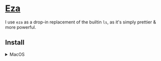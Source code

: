 # [Eza](https://github.com/eza-community/eza)

I use `eza` as a drop-in replacement of the builtin `ls`, as it's simply prettier & more powerful.

## Install

<details>
<summary>MacOS</summary>

```shell
brew install eza
```

</details>
